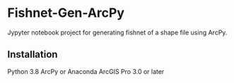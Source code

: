 # Fishnet-Gen-ArcPy
Jypyter notebook project for generating fishnet of a shape file using ArcPy.
## Installation
Python 3.8
ArcPy or Anaconda
ArcGIS Pro 3.0 or later
